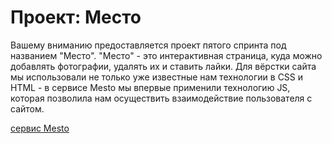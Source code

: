# Проект: Место

Вашему вниманию предоставляется проект пятого спринта под названием "Место". "Место" - это интерактивная страница, куда можно добавлять фотографии, удалять их и ставить лайки.
Для вёрстки сайта мы использовали не только уже известные нам технологии в CSS и HTML - в сервисе Mesto мы впервые применили технологию JS, которая позволила нам осуществить взаимодействие пользователя с сайтом.

[сервис Mesto](https://rina-dz.github.io/mesto/)
